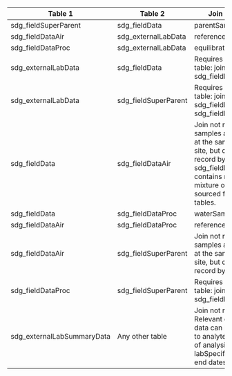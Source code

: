 |Table 1|Table 2|Join by field(s)|
|------------------------|------------------------|-------------------------------|
sdg_fieldSuperParent|sdg_fieldData|parentSampleID
sdg_fieldDataAir|sdg_externalLabData|referenceAirSampleID
sdg_fieldDataProc|sdg_externalLabData|equilibratedAirSampleID
sdg_externalLabData|sdg_fieldData|Requires intermediate table: join via sdg_fieldDataProc table
sdg_externalLabData|sdg_fieldSuperParent|Requires intermediate table: join via the sdg\_fieldDataProc and sdg\_fieldData tables
sdg_fieldData|sdg_fieldDataAir|Join not recommended: samples are collected at the same date and site, but do not line up record by record. sdg_fieldDataProc contains records of the mixture of samples sourced from these two tables.
sdg_fieldData|sdg_fieldDataProc|waterSampleID
sdg_fieldDataAir|sdg_fieldDataProc|referenceAirSampleID
sdg_fieldDataAir|sdg_fieldSuperParent|Join not recommended: samples are collected at the same date and site, but do not line up record by record.
sdg_fieldDataProc|sdg_fieldSuperParent|Requires intermediate table: join via sdg_fieldData table
sdg_externalLabSummaryData|Any other table|Join not recommended.  Relevant quality control data can be connected to analytes by overlap of analysisDate with labSpecific start and end dates.
